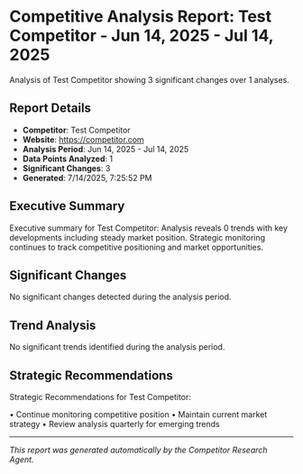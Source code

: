 # Competitive Analysis Report: Test Competitor - Jun 14, 2025 - Jul 14, 2025

Analysis of Test Competitor showing 3 significant changes over 1 analyses.

## Report Details

- **Competitor**: Test Competitor
- **Website**: https://competitor.com
- **Analysis Period**: Jun 14, 2025 - Jul 14, 2025
- **Data Points Analyzed**: 1
- **Significant Changes**: 3
- **Generated**: 7/14/2025, 7:25:52 PM

## Executive Summary

Executive summary for Test Competitor: Analysis reveals 0 trends with key developments including steady market position. Strategic monitoring continues to track competitive positioning and market opportunities.

## Significant Changes

No significant changes detected during the analysis period.

## Trend Analysis

No significant trends identified during the analysis period.

## Strategic Recommendations

Strategic Recommendations for Test Competitor:

• Continue monitoring competitive position
• Maintain current market strategy
• Review analysis quarterly for emerging trends

---

*This report was generated automatically by the Competitor Research Agent.*
